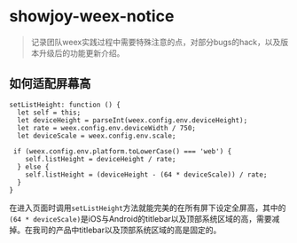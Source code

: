 # showjoy-weex-notice
> 记录团队weex实践过程中需要特殊注意的点，对部分bugs的hack，以及版本升级后的功能更新介绍。

## 如何适配屏幕高

```
setListHeight: function () {
  let self = this;
  let deviceHeight = parseInt(weex.config.env.deviceHeight);
  let rate = weex.config.env.deviceWidth / 750;
  let deviceScale = weex.config.env.scale;

 if (weex.config.env.platform.toLowerCase() === 'web') {
    self.listHeight = deviceHeight / rate;
  } else {
    self.listHeight = (deviceHeight - (64 * deviceScale)) / rate;
  }
}
```
在进入页面时调用`setListHeight`方法就能完美的在所有屏下设定全屏高，其中的`(64 * deviceScale)`是iOS与Android的titlebar以及顶部系统区域的高，需要减掉。在我司的产品中titlebar以及顶部系统区域的高是固定的。
